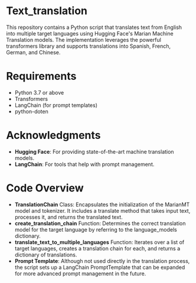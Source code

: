 # Text_translation
This repository contains a Python script that translates text from English into multiple target languages using Hugging Face's Marian Machine Translation models. The implementation leverages the powerful transformers library and supports translations into Spanish, French, German, and Chinese.
# Requirements
* Python 3.7 or above
* Transformers
* LangChain (for prompt templates)
* python-doten
# Acknowledgments
* **Hugging Face**: For providing state-of-the-art machine translation models.
* **LangChain**: For tools that help with prompt management.
# Code Overview
* **TranslationChain** Class:
Encapsulates the initialization of the MarianMT model and tokenizer. It includes a translate method that takes input text, processes it, and returns the translated text.
* **create_translation_chain** Function:
Determines the correct translation model for the target language by referring to the language_models dictionary.
* **translate_text_to_multiple_languages** Function:
Iterates over a list of target languages, creates a translation chain for each, and returns a dictionary of translations.
* **Prompt Template**:
Although not used directly in the translation process, the script sets up a LangChain PromptTemplate that can be expanded for more advanced prompt management in the future.

  
